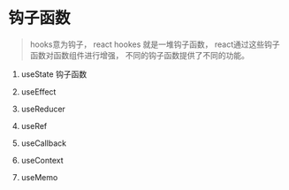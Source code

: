 # 钩子函数

> hooks意为钩子， react hookes 就是一堆钩子函数， react通过这些钩子函数对函数组件进行增强， 不同的钩子函数提供了不同的功能。

1. useState 钩子函数

2. useEffect


3. useReducer

4. useRef

5. useCallback

6. useContext

7. useMemo

